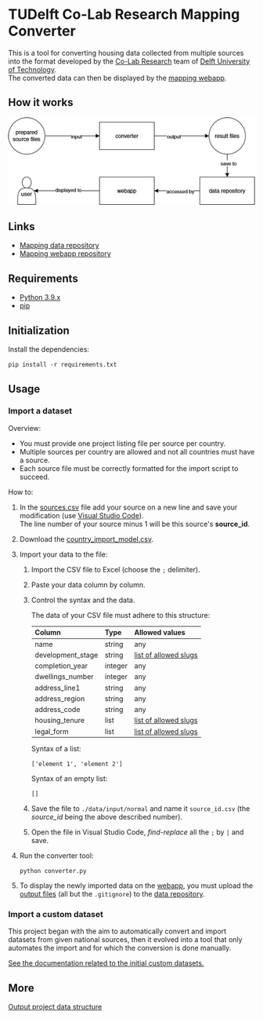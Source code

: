 # TUDelft Co-Lab Research Mapping Converter

This is a tool for converting housing data collected from multiple sources into the format developed by the [Co-Lab Research](https://co-lab-research.net/) team of [Delft University of Technology](https://www.tudelft.nl/en/).  
The converted data can then be displayed by the [mapping webapp](https://mapping.co-lab-research.net/).



## How it works

![How it works schema](doc/tudelft-colabresearch-mapping.png)



## Links

- [Mapping data repository](https://github.com/odqo/tudelft-colabresearch-mapping-data)
- [Mapping webapp repository](https://github.com/odqo/tudelft-colabresearch-mapping-webapp)



## Requirements

- [Python 3.9.x](https://www.python.org/)
- [pip](https://pypi.org/project/pip/)



## Initialization

Install the dependencies:

    pip install -r requirements.txt



## Usage


### Import a dataset

Overview:

- You must provide one project listing file per source per country.
- Multiple sources per country are allowed and not all countries must have a source.
- Each source file must be correctly formatted for the import script to succeed.

How to:

1. In the [sources.csv](./data/input/sources.csv) file add your source on a new line and save your modification (use [Visual Studio Code](https://code.visualstudio.com/)).  
The line number of your source minus 1 will be this source's **source_id**.
2. Download the [country_import_model.csv](./doc/country-normal/country_import_model.csv).
3. Import your data to the file:

   1. Import the CSV file to Excel (choose the `;` delimiter).
   2. Paste your data column by column.
   3. Control the syntax and the data.

      The data of your CSV file must adhere to this structure:

      | Column            | Type    | Allowed values                                       |
      |-------------------|---------|------------------------------------------------------|
      | name              | string  | any                                                  |
      | development_stage | string  | [list of allowed slugs](./classification/development_stages.csv) |
      | completion_year   | integer | any                                                  |
      | dwellings_number  | integer | any                                                  |
      | address_line1     | string  | any                                                  |
      | address_region    | string  | any                                                  |
      | address_code      | string  | any                                                  |
      | housing_tenure    | list    | [list of allowed slugs](./classification/housing_tenures.csv)    |
      | legal_form        | list    | [list of allowed slugs](./classification/legal_forms.csv)        |

      Syntax of a list:

          ['element 1', 'element 2']

      Syntax of an empty list:

          []

    4. Save the file to `./data/input/normal` and name it  `source_id.csv` (the *source_id* being the above described number).
    5. Open the file in Visual Studio Code, _find-replace_ all the `;` by `|` and save.
   
4. Run the converter tool:
   
       python converter.py

5. To display the newly imported data on the [webapp](https://github.com/odqo/tudelft-colabresearch-mapping-webapp), you must upload the [output files](./data/output/) (all but the `.gitignore`) to the [data repository](https://github.com/odqo/tudelft-colabresearch-mapping-data).


### Import a custom dataset

This project began with the aim to automatically convert and import datasets from given national sources, then it evolved into a tool that only automates the import and for which the conversion is done manually.

[See the documentation related to the initial custom datasets.](doc/country-custom/readme.md)


## More

[Output project data structure](./doc/output-data-structure.md)
